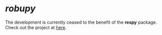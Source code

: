 # *robupy*

The development is currently ceased to the benefit of the **respy** package. Check out the project at [here](https://github.com/restudToolbox/package).